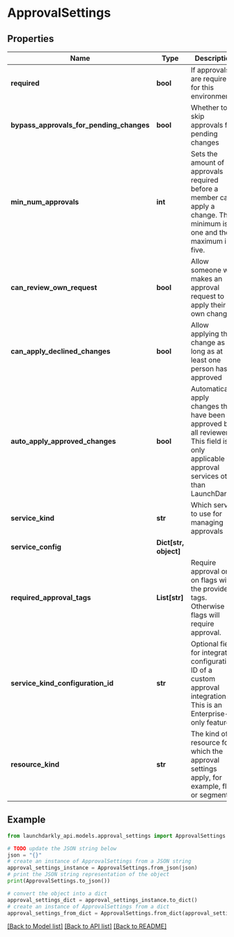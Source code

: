 # ApprovalSettings


## Properties

Name | Type | Description | Notes
------------ | ------------- | ------------- | -------------
**required** | **bool** | If approvals are required for this environment | 
**bypass_approvals_for_pending_changes** | **bool** | Whether to skip approvals for pending changes | 
**min_num_approvals** | **int** | Sets the amount of approvals required before a member can apply a change. The minimum is one and the maximum is five. | 
**can_review_own_request** | **bool** | Allow someone who makes an approval request to apply their own change | 
**can_apply_declined_changes** | **bool** | Allow applying the change as long as at least one person has approved | 
**auto_apply_approved_changes** | **bool** | Automatically apply changes that have been approved by all reviewers. This field is only applicable for approval services other than LaunchDarkly. | [optional] 
**service_kind** | **str** | Which service to use for managing approvals | 
**service_config** | **Dict[str, object]** |  | 
**required_approval_tags** | **List[str]** | Require approval only on flags with the provided tags. Otherwise all flags will require approval. | 
**service_kind_configuration_id** | **str** | Optional field for integration configuration ID of a custom approval integration. This is an Enterprise-only feature. | [optional] 
**resource_kind** | **str** | The kind of resource for which the approval settings apply, for example, flag or segment | [optional] 

## Example

```python
from launchdarkly_api.models.approval_settings import ApprovalSettings

# TODO update the JSON string below
json = "{}"
# create an instance of ApprovalSettings from a JSON string
approval_settings_instance = ApprovalSettings.from_json(json)
# print the JSON string representation of the object
print(ApprovalSettings.to_json())

# convert the object into a dict
approval_settings_dict = approval_settings_instance.to_dict()
# create an instance of ApprovalSettings from a dict
approval_settings_from_dict = ApprovalSettings.from_dict(approval_settings_dict)
```
[[Back to Model list]](../README.md#documentation-for-models) [[Back to API list]](../README.md#documentation-for-api-endpoints) [[Back to README]](../README.md)


